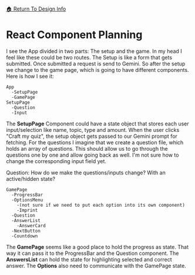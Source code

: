 [ &#127968; Return To Design Info](../design_info.md)

# React Component Planning

I see the App divided in two parts: The setup and the game. In my head I feel like these could be two routes. The Setup is like a form that gets submitted. Once submitted a request is send to Gemini. So after the setup we change to the game page, which is going to have different components. Here is how I see it:

```
App
  -SetupPage
  -GamePage
SetupPage
  -Question
  -Input
```
 
The __SetupPage__ Component could have a state object that stores each user input/selection like name, topic, type and amount. When the user clicks "Craft my quiz", the setup object gets passed to our Gemini prompt for fetching. For the questions I imagine that we create a question file, which holds an array of questions. This should allow us to go through the questions one by one and allow going back as well. I'm not sure how to change the corresponding input field yet.

Question:
How do we make the questions/inputs change? With an active/hidden state? 
```
GamePage
  -ProgressBar
  -OptionsMenu
    -(not sure if we need to put each option into its own component)
    -Imprint
  -Question
  -AnswerList
    -AnswerCard
  -NextButton
  -Countdown
 ```

The __GamePage__ seems like a good place to hold the progress as state. That way it can pass it to the ProgressBar and the Question component. 
The __AnswersList__ can hold the state for highlighting selected and correct answer.
The __Options__ also need to communicate with the GamePage state.
